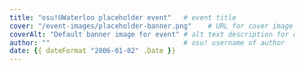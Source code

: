 ```yaml
---
title: "osu!UWaterloo placeholder event"   # event title
cover: "/event-images/placeholder-banner.png"    # URL for cover image -- for best results, use a 21:9 image
coverAlt: "Default banner image for event" # alt text description for cover image
author: ""                                 # osu! username of author
date: {{ dateFormat "2006-01-02" .Date }}
---
```

